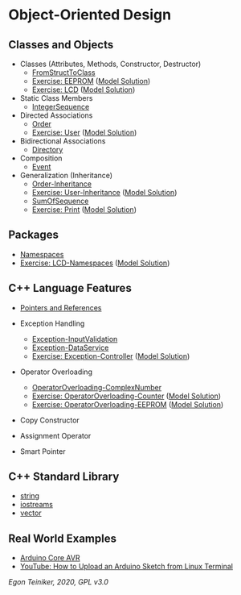 # Object-Oriented Design

## Classes and Objects
* Classes (Attributes, Methods, Constructor, Destructor)
  * [FromStructToClass](https://github.com/teiniker/teiniker-lectures-embeddedcomputing/tree/master/oo-design/FromStructToClass)
  * [Exercise: EEPROM](https://github.com/teiniker/teiniker-lectures-embeddedcomputing/tree/master/oo-design/EEPROM-Exercise)
    ([Model Solution](https://github.com/teiniker/teiniker-lectures-embeddedcomputing/tree/master/oo-design/EEPROM))
  * [Exercise: LCD](https://github.com/teiniker/teiniker-lectures-embeddedcomputing/tree/master/oo-design/LCD-Exercise)
    ([Model Solution](https://github.com/teiniker/teiniker-lectures-embeddedcomputing/tree/master/oo-design/LCD))
* Static Class Members
  * [IntegerSequence](https://github.com/teiniker/teiniker-lectures-embeddedcomputing/tree/master/oo-design/IntegerSequence)  
* Directed Associations
  * [Order](https://github.com/teiniker/teiniker-lectures-embeddedcomputing/tree/master/oo-design/Order) 
  * [Exercise: User](https://github.com/teiniker/teiniker-lectures-embeddedcomputing/tree/master/oo-design/User-Exercise)
    ([Model Solution](https://github.com/teiniker/teiniker-lectures-embeddedcomputing/tree/master/oo-design/User))
* Bidirectional Associations
  * [Directory](https://github.com/teiniker/teiniker-lectures-embeddedcomputing/tree/master/oo-design/Directory) 
* Composition
  * [Event](https://github.com/teiniker/teiniker-lectures-embeddedcomputing/tree/master/oo-design/Event)
* Generalization (Inheritance)
  * [Order-Inheritance](https://github.com/teiniker/teiniker-lectures-embeddedcomputing/tree/master/oo-design/Order-Inheritance)
  * [Exercise: User-Inheritance](https://github.com/teiniker/teiniker-lectures-embeddedcomputing/tree/master/oo-design/User-Inheritance-Exercise)
    ([Model Solution](https://github.com/teiniker/teiniker-lectures-embeddedcomputing/tree/master/oo-design/User-Inheritance))
  * [SumOfSequence](https://github.com/teiniker/teiniker-lectures-embeddedcomputing/tree/master/oo-design/SumOfSequence)
  * [Exercise: Print](https://github.com/teiniker/teiniker-lectures-embeddedcomputing/tree/master/oo-design/Print-Exercise)
   ([Model Solution](https://github.com/teiniker/teiniker-lectures-embeddedcomputing/tree/master/oo-design/Print))
## Packages
  * [Namespaces](https://github.com/teiniker/teiniker-lectures-embeddedcomputing/tree/master/oo-design/Namespaces)
  * [Exercise: LCD-Namespaces](https://github.com/teiniker/teiniker-lectures-embeddedcomputing/tree/master/oo-design/LCD-Namespaces-Exercise)
   ([Model Solution](https://github.com/teiniker/teiniker-lectures-embeddedcomputing/tree/master/oo-design/LCD-Namespaces))

## C++ Language Features
* [Pointers and References](https://github.com/teiniker/teiniker-lectures-embeddedcomputing/tree/master/c%2B%2Bfeatures/PointersAndReferences)
* Exception Handling
  * [Exception-InputValidation](https://github.com/teiniker/teiniker-lectures-embeddedcomputing/tree/master/c%2B%2Bfeatures/Exception-InputValidation)
  * [Exception-DataService](https://github.com/teiniker/teiniker-lectures-embeddedcomputing/tree/master/c%2B%2Bfeatures/Exception-DataService)
  * [Exercise: Exception-Controller](https://github.com/teiniker/teiniker-lectures-embeddedcomputing/tree/master/c%2B%2Bfeatures/Exception-Controller-Exercise)
  ([Model Solution](https://github.com/teiniker/teiniker-lectures-embeddedcomputing/tree/master/c%2B%2Bfeatures/Exception-Controller))

* Operator Overloading
    * [OperatorOverloading-ComplexNumber](https://github.com/teiniker/teiniker-lectures-embeddedcomputing/tree/master/c%2B%2Bfeatures/OperatorOverloading-ComplexNumber)
    * [Exercise: OperatorOverloading-Counter](https://github.com/teiniker/teiniker-lectures-embeddedcomputing/tree/master/c%2B%2Bfeatures/OperatorOverloading-Counter-Exercise)
   ([Model Solution](https://github.com/teiniker/teiniker-lectures-embeddedcomputing/tree/master/c%2B%2Bfeatures/OperatorOverloading-Counter))
    * [Exercise: OperatorOverloading-EEPROM](https://github.com/teiniker/teiniker-lectures-embeddedcomputing/tree/master/c%2B%2Bfeatures/OperatorOverloading-EEPROM-Exercise)
   ([Model Solution](https://github.com/teiniker/teiniker-lectures-embeddedcomputing/tree/master/c%2B%2Bfeatures/OperatorOverloading-EEPROM))

* Copy Constructor

* Assignment Operator

* Smart Pointer

## C++ Standard Library
* [string](https://github.com/teiniker/teiniker-lectures-embeddedcomputing/tree/master/oo-design/STL/string)
* [iostreams](https://github.com/teiniker/teiniker-lectures-embeddedcomputing/tree/master/oo-design/STL/stream)
* [vector](https://github.com/teiniker/teiniker-lectures-embeddedcomputing/tree/master/oo-design/STL/vector)

## Real World Examples
* [Arduino Core AVR](https://github.com/arduino/ArduinoCore-avr)
* [YouTube: How to Upload an Arduino Sketch from Linux Terminal](https://youtu.be/qAM2S27FWAI)

*Egon Teiniker, 2020, GPL v3.0*
